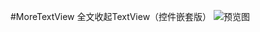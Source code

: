 #MoreTextView 全文收起TextView（控件嵌套版）
![预览图](https://github.com/RayeWang/MyView/blob/master/device-2016-06-29-225142.mp4_1467212082.gif)
